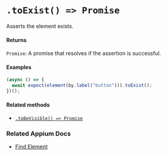 # `.toExist() => Promise`

Asserts the element exists.

#### Returns

`Promise`: A promise that resolves if the assertion is successful.

#### Examples

```javascript
(async () => {
  await expect(element(by.label("button"))).toExist();
})();
```

#### Related methods

- [`.toBeVisible() => Promise`](./toBeVisible.md)

### Related Appium Docs

- [Find Element](http://appium.io/docs/en/commands/element/find-element/)
